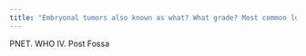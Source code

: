 ```yaml
---
title: "Embryonal tumors also known as what? What grade? Most common location?"
---
```

PNET. WHO IV. Post Fossa

